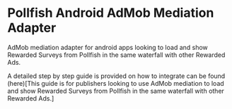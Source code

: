# Pollfish Android AdMob Mediation Adapter

AdMob mediation adapter for android apps looking to load and show Rewarded Surveys from Pollfish in the same waterfall with other Rewarded Ads.

A detailed step by step guide is provided on how to integrate can be found (here)[This guide is for publishers looking to use AdMob mediation to load and show Rewarded Surveys from Pollfish in the same waterfall with other Rewarded Ads.] 
